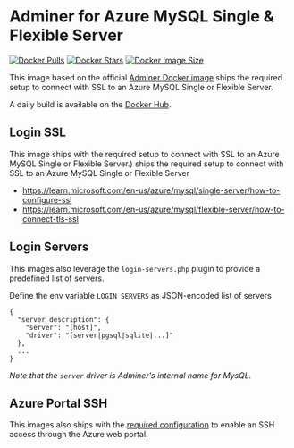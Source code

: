 # Adminer for Azure MySQL Single & Flexible Server

[![Docker Pulls](https://badgen.net/docker/pulls/assoconnect/adminer-azure?icon=docker&label=pulls)](https://hub.docker.com/r/assoconnect/adminer-azure/)
[![Docker Stars](https://badgen.net/docker/stars/assoconnect/adminer-azure?icon=docker&label=stars)](https://hub.docker.com/r/assoconnect/adminer-azure/)
[![Docker Image Size](https://badgen.net/docker/size/assoconnect/adminer-azure?icon=docker&label=image%20size)](https://hub.docker.com/r/assoconnect/adminer-azure/)

This image based on the official [Adminer Docker image](https://hub.docker.com/_/adminer) ships the required setup to connect with SSL to an Azure MySQL Single or Flexible Server.

A daily build is available on the [Docker Hub](https://hub.docker.com/r/assoconnect/adminer-azure).

## Login SSL
This image ships with the required setup to connect with SSL to an Azure MySQL Single or Flexible Server.) ships the required setup to connect with SSL to an Azure MySQL Single or Flexible Server
* https://learn.microsoft.com/en-us/azure/mysql/single-server/how-to-configure-ssl
* https://learn.microsoft.com/en-us/azure/mysql/flexible-server/how-to-connect-tls-ssl

## Login Servers
This images also leverage the `login-servers.php` plugin to provide a predefined list of servers.

Define the env variable `LOGIN_SERVERS` as JSON-encoded list of servers
```
{
  "server description": {
    "server": "[host]",
    "driver": "[server|pgsql|sqlite|...]"
  },
  ...
}
```
_Note that the `server` driver is Adminer's internal name for MysQL._

## Azure Portal SSH
This images also ships with the [required configuration](https://learn.microsoft.com/en-us/azure/app-service/configure-custom-container?tabs=debian&pivots=container-linux#enable-ssh) to enable an SSH access through the Azure web portal.
